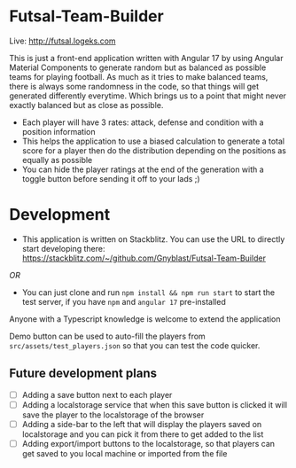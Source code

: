# Futsal-Team-Builder
Live: http://futsal.logeks.com

This is just a front-end application written with Angular 17 by using Angular Material Components to generate random but as balanced as possible teams for playing football. As much as it tries to make balanced teams, there is always some randomness in the code, so that things will get generated differently everytime. Which brings us to a point that might never exactly balanced but as close as possible.

- Each player will have 3 rates: attack, defense and condition with a position information
- This helps the application to use a biased calculation to generate a total score for a player then do the distribution depending on the positions as equally as possible
- You can hide the player ratings at the end of the generation with a toggle button before sending it off to your lads ;)

# Development
- This application is written on Stackblitz. You can use the URL to directly start developing there: https://stackblitz.com/~/github.com/Gnyblast/Futsal-Team-Builder

*OR*

- You can just clone and run `npm install && npm run start` to start the test server, if you have `npm` and `angular 17` pre-installed
  
Anyone with a Typescript knowledge is welcome to extend the application

Demo button can be used to auto-fill the players from `src/assets/test_players.json` so that you can test the code quicker.

## Future development plans
- [ ] Adding a save button next to each player
- [ ] Adding a localstorage service that when this save button is clicked it will save the player to the localstorage of the browser
- [ ] Adding a side-bar to the left that will display the players saved on localstorage and you can pick it from there to get added to the list
- [ ] Adding export/import buttons to the localstorage, so that players can get saved to you local machine or imported from the file
